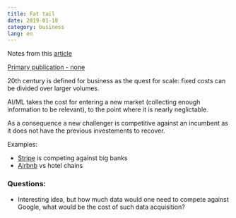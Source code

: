 ```yaml
---
title: Fat tail
date: 2019-01-18
category: business
lang: en
---
```


Notes from this [article](https://sloanreview.mit.edu/article/the-end-of-scale/)

[Primary publication - none]()

20th century is defined for business as the quest for scale: fixed costs can be divided over larger volumes.

AI/ML takes the cost for entering a new market (collecting enough information to be relevant), to the point where it is nearly neglictable.

As a consequence a new challenger is competitive against an incumbent as it does not have the previous investements to recover.

Examples:
* [Stripe](https://en.wikipedia.org/wiki/Stripe_(company)) is competing against big banks
* [Airbnb](https://en.wikipedia.org/wiki/Airbnb) vs hotel chains
	
### Questions:
* Interesting idea, but how much data would one need to compete against Google, what would be the cost of such data acquisition?
